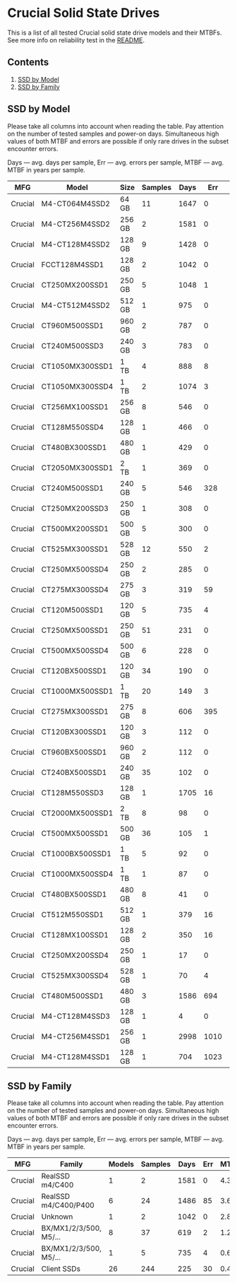 Crucial Solid State Drives
==========================

This is a list of all tested Crucial solid state drive models and their MTBFs. See
more info on reliability test in the [README](https://github.com/bsdhw/SMART).

Contents
--------

1. [ SSD by Model  ](#ssd-by-model)
2. [ SSD by Family ](#ssd-by-family)

SSD by Model
------------

Please take all columns into account when reading the table. Pay attention on the
number of tested samples and power-on days. Simultaneous high values of both MTBF
and errors are possible if only rare drives in the subset encounter errors.

Days — avg. days per sample,
Err  — avg. errors per sample,
MTBF — avg. MTBF in years per sample.

| MFG       | Model              | Size   | Samples | Days  | Err   | MTBF |
|-----------|--------------------|--------|---------|-------|-------|------|
| Crucial   | M4-CT064M4SSD2     | 64 GB  | 11      | 1647  | 0     | 4.51   |
| Crucial   | M4-CT256M4SSD2     | 256 GB | 2       | 1581  | 0     | 4.33   |
| Crucial   | M4-CT128M4SSD2     | 128 GB | 9       | 1428  | 0     | 3.91   |
| Crucial   | FCCT128M4SSD1      | 128 GB | 2       | 1042  | 0     | 2.86   |
| Crucial   | CT250MX200SSD1     | 250 GB | 5       | 1048  | 1     | 2.68   |
| Crucial   | M4-CT512M4SSD2     | 512 GB | 1       | 975   | 0     | 2.67   |
| Crucial   | CT960M500SSD1      | 960 GB | 2       | 787   | 0     | 2.16   |
| Crucial   | CT240M500SSD3      | 240 GB | 3       | 783   | 0     | 2.15   |
| Crucial   | CT1050MX300SSD1    | 1 TB   | 4       | 888   | 8     | 1.68   |
| Crucial   | CT1050MX300SSD4    | 1 TB   | 2       | 1074  | 3     | 1.50   |
| Crucial   | CT256MX100SSD1     | 256 GB | 8       | 546   | 0     | 1.50   |
| Crucial   | CT128M550SSD4      | 128 GB | 1       | 466   | 0     | 1.28   |
| Crucial   | CT480BX300SSD1     | 480 GB | 1       | 429   | 0     | 1.18   |
| Crucial   | CT2050MX300SSD1    | 2 TB   | 1       | 369   | 0     | 1.01   |
| Crucial   | CT240M500SSD1      | 240 GB | 5       | 546   | 328   | 0.99   |
| Crucial   | CT250MX200SSD3     | 250 GB | 1       | 308   | 0     | 0.85   |
| Crucial   | CT500MX200SSD1     | 500 GB | 5       | 300   | 0     | 0.82   |
| Crucial   | CT525MX300SSD1     | 528 GB | 12      | 550   | 2     | 0.80   |
| Crucial   | CT250MX500SSD4     | 250 GB | 2       | 285   | 0     | 0.78   |
| Crucial   | CT275MX300SSD4     | 275 GB | 3       | 319   | 59    | 0.68   |
| Crucial   | CT120M500SSD1      | 120 GB | 5       | 735   | 4     | 0.65   |
| Crucial   | CT250MX500SSD1     | 250 GB | 51      | 231   | 0     | 0.63   |
| Crucial   | CT500MX500SSD4     | 500 GB | 6       | 228   | 0     | 0.63   |
| Crucial   | CT120BX500SSD1     | 120 GB | 34      | 190   | 0     | 0.52   |
| Crucial   | CT1000MX500SSD1    | 1 TB   | 20      | 149   | 3     | 0.35   |
| Crucial   | CT275MX300SSD1     | 275 GB | 8       | 606   | 395   | 0.34   |
| Crucial   | CT120BX300SSD1     | 120 GB | 3       | 112   | 0     | 0.31   |
| Crucial   | CT960BX500SSD1     | 960 GB | 2       | 112   | 0     | 0.31   |
| Crucial   | CT240BX500SSD1     | 240 GB | 35      | 102   | 0     | 0.28   |
| Crucial   | CT128M550SSD3      | 128 GB | 1       | 1705  | 16    | 0.27   |
| Crucial   | CT2000MX500SSD1    | 2 TB   | 8       | 98    | 0     | 0.27   |
| Crucial   | CT500MX500SSD1     | 500 GB | 36      | 105   | 1     | 0.27   |
| Crucial   | CT1000BX500SSD1    | 1 TB   | 5       | 92    | 0     | 0.25   |
| Crucial   | CT1000MX500SSD4    | 1 TB   | 1       | 87    | 0     | 0.24   |
| Crucial   | CT480BX500SSD1     | 480 GB | 8       | 41    | 0     | 0.11   |
| Crucial   | CT512M550SSD1      | 512 GB | 1       | 379   | 16    | 0.06   |
| Crucial   | CT128MX100SSD1     | 128 GB | 2       | 350   | 16    | 0.06   |
| Crucial   | CT250MX200SSD4     | 250 GB | 1       | 17    | 0     | 0.05   |
| Crucial   | CT525MX300SSD4     | 528 GB | 1       | 70    | 4     | 0.04   |
| Crucial   | CT480M500SSD1      | 480 GB | 3       | 1586  | 694   | 0.03   |
| Crucial   | M4-CT128M4SSD3     | 128 GB | 1       | 4     | 0     | 0.01   |
| Crucial   | M4-CT256M4SSD1     | 256 GB | 1       | 2998  | 1010  | 0.01   |
| Crucial   | M4-CT128M4SSD1     | 128 GB | 1       | 704   | 1023  | 0.00   |

SSD by Family
-------------

Please take all columns into account when reading the table. Pay attention on the
number of tested samples and power-on days. Simultaneous high values of both MTBF
and errors are possible if only rare drives in the subset encounter errors.

Days — avg. days per sample,
Err  — avg. errors per sample,
MTBF — avg. MTBF in years per sample.

| MFG       | Family                 | Models | Samples | Days  | Err   | MTBF |
|-----------|------------------------|--------|---------|-------|-------|------|
| Crucial   | RealSSD m4/C400        | 1      | 2       | 1581  | 0     | 4.33   |
| Crucial   | RealSSD m4/C400/P400   | 6      | 24      | 1486  | 85    | 3.65   |
| Crucial   | Unknown                | 1      | 2       | 1042  | 0     | 2.86   |
| Crucial   | BX/MX1/2/3/500, M5/... | 8      | 37      | 619   | 2     | 1.28   |
| Crucial   | BX/MX1/2/3/500, M5/... | 1      | 5       | 735   | 4     | 0.65   |
| Crucial   | Client SSDs            | 26     | 244     | 225   | 30    | 0.47   |
